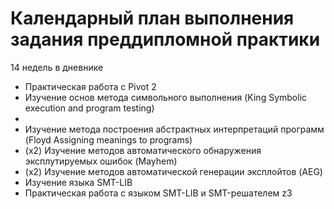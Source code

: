 # Календарный план выполнения задания преддипломной практики
14 недель в дневнике  
* Практическая работа с Pivot 2
* Изучение основ метода символьного выполнения
(King Symbolic execution and program testing)  
* 
* Изучение метода построения абстрактных интерпретаций программ
(Floyd Assigning meanings to programs)  
* (x2) Изучение методов автоматического обнаружения эксплутируемых ошибок
(Mayhem)  
* (x2) Изучение методов автоматической генерации эксплойтов
(AEG)  
* Изучение языка SMT-LIB
* Практическая работа с языком SMT-LIB и SMT-решателем z3
